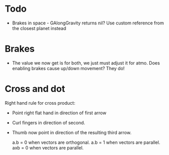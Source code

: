 # Todo

* Brakes in space - GAlongGravity returns nil? Use custom reference from the closest planet instead

# Brakes

- The value we now get is for both, we just must adjust it for atmo.
  Does enabling brakes cause up/down movement? They do!

# Cross and dot

Right hand rule for cross product:

* Point right flat hand in direction of first arrow
* Curl fingers in direction of second.
* Thumb now point in direction of the resulting third arrow.

  a.b = 0 when vectors are orthogonal.
  a.b = 1 when vectors are parallel.
  axb = 0 when vectors are parallel.